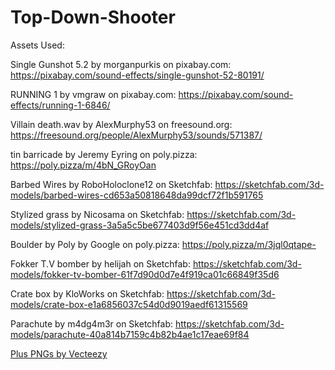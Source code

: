 # Top-Down-Shooter

Assets Used:

Single Gunshot 5.2 by morganpurkis on pixabay.com:
https://pixabay.com/sound-effects/single-gunshot-52-80191/

RUNNING 1 by vmgraw on pixabay.com:
https://pixabay.com/sound-effects/running-1-6846/

Villain death.wav by AlexMurphy53 on freesound.org:
https://freesound.org/people/AlexMurphy53/sounds/571387/

tin barricade by Jeremy Eyring on poly.pizza:
https://poly.pizza/m/4bN_GRoyOan

Barbed Wires by RoboHoloclone12 on Sketchfab:
https://sketchfab.com/3d-models/barbed-wires-cd653a50818648da99dcf72f1b591765

Stylized grass by Nicosama on Sketchfab:
https://sketchfab.com/3d-models/stylized-grass-3a5a5c5be677403d9f56e451cd3dd4af

Boulder by Poly by Google on poly.pizza:
https://poly.pizza/m/3jql0qtape-

Fokker T.V bomber by helijah on Sketchfab:
https://sketchfab.com/3d-models/fokker-tv-bomber-61f7d90d0d7e4f919ca01c66849f35d6

Crate box by KloWorks on Sketchfab:
https://sketchfab.com/3d-models/crate-box-e1a6856037c54d0d9019aedf61315569

Parachute by m4dg4m3r on Sketchfab:
https://sketchfab.com/3d-models/parachute-40a814b7159c4b82b4ae1c17eae69f84

<a href="https://www.vecteezy.com/free-png/plus">Plus PNGs by Vecteezy</a>